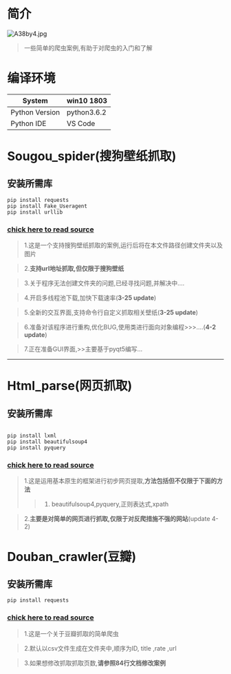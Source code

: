 # **简介**

 ![A38by4.jpg](https://s2.ax1x.com/2019/03/21/A38by4.jpg)






> 一些简单的爬虫案例,有助于对爬虫的入门和了解

# **编译环境**
 System | win10 1803 
---|---
 Python Version | python3.6.2 |
 Python IDE | VS Code |



# Sougou_spider(搜狗壁纸抓取)

## **安装所需库**
```
pip install requests
pip install Fake_Useragent
pip install urllib

```


### [chick here to read source](https://github.com/hfg123/Spider_crawler/blob/master/Sougou_spider/sougou_crawler.py)

      
>1.这是一个支持搜狗壁纸抓取的案例,运行后将在本文件路径创建文件夹以及图片

>2.**支持url地址抓取,但仅限于搜狗壁纸**

>3.关于程序无法创建文件夹的问题,已经寻找问题,并解决中....

>4.开启多线程池下载,加快下载速率(**3-25 update**)

>5.全新的交互界面,支持命令行自定义抓取相关壁纸(**3-25 update**)

>6.准备对该程序进行重构,优化BUG,使用类进行面向对象编程>>>....(**4-2 update**)

>7.正在准备GUI界面,>>主要基于pyqt5编写...
***



# Html_parse(网页抓取)

## **安装所需库**
```

pip install lxml
pip install beautifulsoup4
pip install pyquery

```


### [chick here to read source](https://github.com/hfg123/Spider_crawler/blob/master/Html_parse/Get_ip.py)

>1.这是运用基本原生的框架进行初步网页提取,**方法包括但不仅限于下面的方法**
>>1. beautifulsoup4,pyquery,正则表达式,xpath

>2.**主要是对简单的网页进行抓取,仅限于对反爬措施不强的网站**(update 4-2)


# Douban_crawler(豆瓣)

## **安装所需库**
```
pip install requests

```


### [chick here to read source](https://github.com/hfg123/Spider_crawler/blob/master/Douban/douban_spider.py)

>1.这是一个关于豆瓣抓取的简单爬虫

>2.默认以csv文件生成在文件夹中,顺序为ID, title ,rate ,url

>3.如果想修改抓取抓取页数,**请参照84行文档修改案例**








